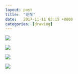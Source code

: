 ```yaml
---
layout: post
title:  "花花"
date:   2017-11-11 03:15 +0800
categories: [drawing]
---
```


![](https://wx4.sinaimg.cn/mw690/698f3196gy1fldm30ho0sj21kw23wqf0.jpg)



![](https://wx4.sinaimg.cn/mw690/698f3196gy1fldm32ud2nj21kw23wk1o.jpg)

![](https://wx1.sinaimg.cn/mw690/698f3196gy1fldm32ki9rj21kw23wk2c.jpg)

![](https://wx4.sinaimg.cn/mw690/698f3196gy1fldl5j3duwj22e036oqv5.jpg)
